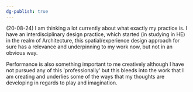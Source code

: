 ```yaml
---
dg-publish: true
---
```

(20-08-24) I am thinking a lot currently about what exactly my practice is. I have an interdisciplinary design practice, which started (in studying in HE) in the realm of Architecture, this spatial/experience design approach for sure has a relevance and underpinning to my work now, but not in an obvious way. 

Performance is also something important to me creatively although I have not pursued any of this 'professionally' but this bleeds into the work that I am creating and underlies some of the ways that my thoughts are developing in regards to play and imagination. 
